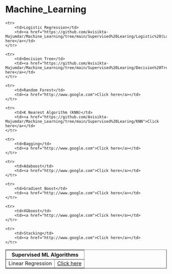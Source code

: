 # Machine_Learning
<!DOCTYPE html>
<html>
    <head>
        <link rel="stylesheet" href="machine_learning.css">
    </head>
<body>

<table border=1 cellspacing="0" class="table_1">
    <tr class="heading"> 
        <th colspan="6">Supervised ML Algorithms</th>
    </tr>
    <tr>
        <td> Linear Regression</td>
        <td><a href="https://github.com/Avisikta-Majumdar/Machine_Learning/tree/main/Supervised%20Learing/Linear%20Regression">Click here</a></td>
    </tr>

    <tr>
        <td>Logistic Regression</td>
        <td><a href="https://github.com/Avisikta-Majumdar/Machine_Learning/tree/main/Supervised%20Learing/Logistic%20(Logit%20)%20Regression">Click here</a></td>
    </tr>

    <tr>
        <td>Decision Tree</td>
        <td><a href="https://github.com/Avisikta-Majumdar/Machine_Learning/tree/main/Supervised%20Learing/Decision%20Tree">Click here</a></td>
    </tr>

    <tr>
        <td>Random Forest</td>
        <td><a href="http://www.google.com">Click here</a></td>
    </tr>

    <tr>
        <td>K Nearest Algorithm (KNN)</td>
        <td><a href="https://github.com/Avisikta-Majumdar/Machine_Learning/tree/main/Supervised%20Learing/KNN">Click here</a></td>
    </tr>

    <tr>
        <td>Bagging</td>
        <td><a href="http://www.google.com">Click here</a></td>
    </tr>

    <tr>
        <td>Adaboost</td>
        <td><a href="http://www.google.com">Click here</a></td>
    </tr>

    <tr>
        <td>Gradient Boost</td>
        <td><a href="http://www.google.com">Click here</a></td>
    </tr>

    <tr>
        <td>XGboost</td>
        <td><a href="http://www.google.com">Click here</a></td>
    </tr>

    <tr>
        <td>Stacking</td>
        <td><a href="http://www.google.com">Click here</a></td>
    </tr>
</table>
</body>
</html>
